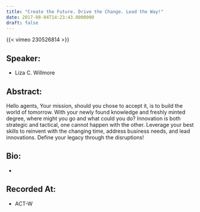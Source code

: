 ```yaml
---
title: "Create the Future. Drive the Change. Lead the Way!"
date: 2017-08-04T14:23:43.0000000
draft: false
---
```


{{< vimeo 230526814 >}}

## Speaker:

 - Liza C. Willmore

## Abstract:

<p>Hello agents, Your mission, should you chose to accept it, is to build the world of tomorrow. With your newly found knowledge and freshly minted degree, where might you go and what could you do? Innovation is both strategic and tactical, one cannot happen with the other. Leverage your best skills to reinvent with the changing time, address business needs, and lead innovations. Define your legacy through the disruptions!</p>

## Bio:

 - 

## Recorded At:

 - ACT-W

